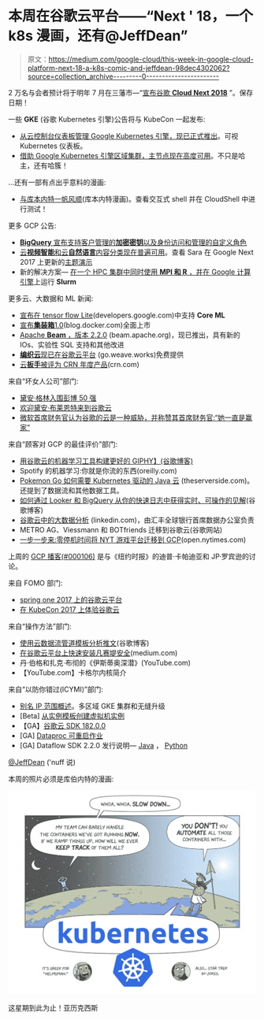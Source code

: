 # 本周在谷歌云平台——“Next ' 18，一个 k8s 漫画，还有@JeffDean”

> 原文：<https://medium.com/google-cloud/this-week-in-google-cloud-platform-next-18-a-k8s-comic-and-jeffdean-98dec4302062?source=collection_archive---------0----------------------->

2 万名与会者预计将于明年 7 月在三藩市—“[宣布谷歌 **Cloud Next 2018**](http://goo.gl/FWuJn9) ”。保存日期！

一些 **GKE** (谷歌 Kubernetes 引擎)公告将与 KubeCon 一起发布:

*   [从云控制台仪表板管理 Google Kubernetes 引擎，现已正式推出](http://goo.gl/UxHp2S)。可视 Kubernetes 仪表板。
*   [借助 Google Kubernetes 引擎区域集群，主节点现在高度可用](http://goo.gl/xgbWQL)。不只是哈主，还有哈簇！

…还有一部有点出乎意料的漫画:

*   [与库本内特一帆风顺](http://goo.gl/vdeQ23)(库本内特漫画)。查看交互式 shell 并在 CloudShell 中进行测试！

更多 GCP 公告:

*   [**BigQuery** 宣布支持客户管理的**加密密钥**以及身份访问和管理的自定义角色](http://goo.gl/u3BgCY)
*   [云**视频智能**和云**自然语言**内容分类现在普遍可用](http://goo.gl/Y53XGV)。查看 Sara 在 Google Next 2017 上更新的[主题演示](http://goo.gl/f8HZTv)
*   新的解决方案— [在一个 HPC 集群中同时使用 **MPI 和 R** ，并在 Google 计算引擎](http://goo.gl/q8qCBt)上运行 **Slurm**

更多云、大数据和 ML 新闻:

*   [宣布在 tensor flow Lite](http://goo.gl/n6UvXG)(developers.google.com)中支持 **Core ML**
*   [宣布**集装箱**1.0](http://goo.gl/f5bDzr)(blog.docker.com)全面上市
*   [Apache **Beam** ，版本 2.2.0](http://goo.gl/M8D3i2) (beam.apache.org)，现已推出，具有新的 IOs、实验性 SQL 支持和其他改进
*   [**编织云**现已在谷歌云平台](http://goo.gl/LNHtWL) (go.weave.works)免费提供
*   [云**扳手**被评为 CRN 年度产品](http://goo.gl/gzjKCj)(crn.com)

来自“坏女人公司”部门:

*   [黛安·格林入围彭博 50 强](http://goo.gl/rbZdu6)
*   [欢迎黛安·布莱恩特来到谷歌云](http://goo.gl/76mAjX)
*   [微软首席财务官认为谷歌的云是一种威胁，并称赞其首席财务官:“她一直是赢家”](http://goo.gl/dphz7T)

来自“顾客对 GCP 的最佳评价”部门:

*   [用谷歌云的机器学习工具构建更好的 GIPHY】(谷歌博客)](http://goo.gl/MnPfPL)
*   Spotify 的机器学习:你就是你流的东西(oreilly.com)
*   [Pokemon Go 如何需要 Kubernetes 驱动的 Java 云](http://goo.gl/f553pg) (theserverside.com)。还提到了数据流和其他数据工具。
*   [如何通过 Looker 和 BigQuery 从你的快速日志中获得实时、可操作的见解](http://goo.gl/ogGXVb)(谷歌博客)
*   [谷歌云中的大数据分析](http://goo.gl/roGVE5) (linkedin.com)，由汇丰全球银行首席数据办公室负责
*   METRO AG、Viessmann 和 BOTfriends 迁移到谷歌云(谷歌网站)
*   [一步一步来:零停机时间将 NYT 游戏平台迁移到 GCP](http://goo.gl/jftFVr)(open.nytimes.com)

上周的 [GCP 播客(#000106)](http://goo.gl/oYpSa2) 是与《纽约时报》的迪普·卡帕迪亚和 JP·罗宾逊的讨论。

来自 FOMO 部门:

*   [spring one 2017 上的谷歌云平台](http://goo.gl/sG34kv)
*   [在 KubeCon 2017 上体验谷歌云](http://goo.gl/1QjHPP)

来自“操作方法”部门:

*   [使用云数据流管道模板分析推文](http://goo.gl/GYKcCF)(谷歌博客)
*   [在谷歌云平台上快速安装凡赛堤安全](http://goo.gl/YTVc7x)(medium.com)
*   丹·伯格和扎克·布彻的《伊斯蒂奥深潜》(YouTube.com)
*   【YouTube.com】卡格尔内核简介

来自“以防你错过(ICYMI)”部门:

*   [别名 IP 范围概述](http://goo.gl/Rzbxn7)。多区域 GKE 集群和无缝升级
*   [Beta] [从实例模板创建虚拟机实例](http://goo.gl/P8KeBr)
*   【GA】[谷歌云 SDK 182.0.0](http://goo.gl/ZKEHJ1)
*   [GA] [Dataproc 可重启作业](http://goo.gl/6a6mJy)
*   [GA] Dataflow SDK 2.2.0 发行说明— [Java](http://goo.gl/3udnSk) ， [Python](http://goo.gl/Xb6R9L)

[@JeffDean](https://twitter.com/JeffDean) ('nuff 说)

本周的照片必须是库伯内特的漫画:

![](img/743ecb5bd40394f5212f91f3cd3a5701.png)

这星期到此为止！亚历克西斯